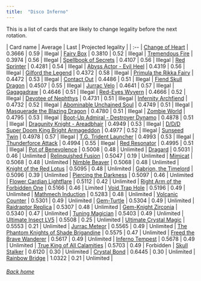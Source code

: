 ```yaml
---
title:  "Disco Inferno"
---
```


This is a list of cards that are likely to change legality before the next rotation.

| Card name | Average | Last | Projected legality |
| :-- |
[Change of Heart](https://db.ygoprodeck.com/card/?search=Change%20of%20Heart) | 0.3666 | 0.59 | Illegal |
[Fairy Box](https://db.ygoprodeck.com/card/?search=Fairy%20Box) | 0.3810 | 0.52 | Illegal |
[Tremendous Fire](https://db.ygoprodeck.com/card/?search=Tremendous%20Fire) | 0.3974 | 0.56 | Illegal |
[Spellbook of Secrets](https://db.ygoprodeck.com/card/?search=Spellbook%20of%20Secrets) | 0.4107 | 0.56 | Illegal |
[Red Sprinter](https://db.ygoprodeck.com/card/?search=Red%20Sprinter) | 0.4281 | 0.54 | Illegal |
[Abyss Actor - Evil Heel](https://db.ygoprodeck.com/card/?search=Abyss%20Actor%20-%20Evil%20Heel) | 0.4319 | 0.56 | Illegal |
[Gilford the Legend](https://db.ygoprodeck.com/card/?search=Gilford%20the%20Legend) | 0.4372 | 0.58 | Illegal |
[Primula the Rikka Fairy](https://db.ygoprodeck.com/card/?search=Primula%20the%20Rikka%20Fairy) | 0.4472 | 0.53 | Illegal |
[Contact Out](https://db.ygoprodeck.com/card/?search=Contact%20Out) | 0.4486 | 0.51 | Illegal |
[Fiend Skull Dragon](https://db.ygoprodeck.com/card/?search=Fiend%20Skull%20Dragon) | 0.4507 | 0.55 | Illegal |
[Jurrac Velo](https://db.ygoprodeck.com/card/?search=Jurrac%20Velo) | 0.4641 | 0.57 | Illegal |
[Gagagadraw](https://db.ygoprodeck.com/card/?search=Gagagadraw) | 0.4646 | 0.51 | Illegal |
[Red-Eyes Wyvern](https://db.ygoprodeck.com/card/?search=Red-Eyes%20Wyvern) | 0.4666 | 0.52 | Illegal |
[Devotee of Nephthys](https://db.ygoprodeck.com/card/?search=Devotee%20of%20Nephthys) | 0.4731 | 0.51 | Illegal |
[Infernity Archfiend](https://db.ygoprodeck.com/card/?search=Infernity%20Archfiend) | 0.4732 | 0.52 | Illegal |
[Abominable Unchained Soul](https://db.ygoprodeck.com/card/?search=Abominable%20Unchained%20Soul) | 0.4749 | 0.51 | Illegal |
[Masquerade the Blazing Dragon](https://db.ygoprodeck.com/card/?search=Masquerade%20the%20Blazing%20Dragon) | 0.4780 | 0.51 | Illegal |
[Zombie World](https://db.ygoprodeck.com/card/?search=Zombie%20World) | 0.4795 | 0.53 | Illegal |
[Boot-Up Admiral - Destroyer Dynamo](https://db.ygoprodeck.com/card/?search=Boot-Up%20Admiral%20-%20Destroyer%20Dynamo) | 0.4878 | 0.51 | Illegal |
[Dragunity Knight - Areadbhair](https://db.ygoprodeck.com/card/?search=Dragunity%20Knight%20-%20Areadbhair) | 0.4949 | 0.53 | Illegal |
[D/D/D Super Doom King Bright Armageddon](https://db.ygoprodeck.com/card/?search=D/D/D%20Super%20Doom%20King%20Bright%20Armageddon) | 0.4977 | 0.52 | Illegal |
[Sunseed Twin](https://db.ygoprodeck.com/card/?search=Sunseed%20Twin) | 0.4978 | 0.57 | Illegal |
[T.G. Trident Launcher](https://db.ygoprodeck.com/card/?search=T.G.%20Trident%20Launcher) | 0.4993 | 0.53 | Illegal |
[Thunderforce Attack](https://db.ygoprodeck.com/card/?search=Thunderforce%20Attack) | 0.4994 | 0.55 | Illegal |
[Red Resonator](https://db.ygoprodeck.com/card/?search=Red%20Resonator) | 0.4995 | 0.51 | Illegal |
[Pot of Benevolence](https://db.ygoprodeck.com/card/?search=Pot%20of%20Benevolence) | 0.5008 | 0.48 | Unlimited |
[Dragard](https://db.ygoprodeck.com/card/?search=Dragard) | 0.5031 | 0.46 | Unlimited |
[Relinquished Fusion](https://db.ygoprodeck.com/card/?search=Relinquished%20Fusion) | 0.5047 | 0.19 | Unlimited |
[Mimicat](https://db.ygoprodeck.com/card/?search=Mimicat) | 0.5068 | 0.48 | Unlimited |
[Nimble Beaver](https://db.ygoprodeck.com/card/?search=Nimble%20Beaver) | 0.5068 | 0.48 | Unlimited |
[Knight of the Red Lotus](https://db.ygoprodeck.com/card/?search=Knight%20of%20the%20Red%20Lotus) | 0.5095 | 0.48 | Unlimited |
[Gabrion, the Timelord](https://db.ygoprodeck.com/card/?search=Gabrion,%20the%20Timelord) | 0.5096 | 0.39 | Unlimited |
[Piercing the Darkness](https://db.ygoprodeck.com/card/?search=Piercing%20the%20Darkness) | 0.5097 | 0.46 | Unlimited |
[Flower Cardian Lightflare](https://db.ygoprodeck.com/card/?search=Flower%20Cardian%20Lightflare) | 0.5112 | 0.42 | Unlimited |
[Right Arm of the Forbidden One](https://db.ygoprodeck.com/card/?search=Right%20Arm%20of%20the%20Forbidden%20One) | 0.5166 | 0.46 | Limited |
[Void Trap Hole](https://db.ygoprodeck.com/card/?search=Void%20Trap%20Hole) | 0.5196 | 0.49 | Unlimited |
[Mathmech Induction](https://db.ygoprodeck.com/card/?search=Mathmech%20Induction) | 0.5283 | 0.48 | Unlimited |
[Volcanic Counter](https://db.ygoprodeck.com/card/?search=Volcanic%20Counter) | 0.5301 | 0.49 | Unlimited |
[Gem-Turtle](https://db.ygoprodeck.com/card/?search=Gem-Turtle) | 0.5304 | 0.49 | Unlimited |
[Raidraptor Replica](https://db.ygoprodeck.com/card/?search=Raidraptor%20Replica) | 0.5307 | 0.48 | Unlimited |
[Gem-Knight Zirconia](https://db.ygoprodeck.com/card/?search=Gem-Knight%20Zirconia) | 0.5340 | 0.47 | Unlimited |
[Tuning Magician](https://db.ygoprodeck.com/card/?search=Tuning%20Magician) | 0.5403 | 0.49 | Unlimited |
[Ultimate Insect LV5](https://db.ygoprodeck.com/card/?search=Ultimate%20Insect%20LV5) | 0.5508 | 0.25 | Unlimited |
[Ultimate Crystal Magic](https://db.ygoprodeck.com/card/?search=Ultimate%20Crystal%20Magic) | 0.5553 | 0.21 | Unlimited |
[Jurrac Meteor](https://db.ygoprodeck.com/card/?search=Jurrac%20Meteor) | 0.5565 | 0.49 | Unlimited |
[The Phantom Knights of Shade Brigandine](https://db.ygoprodeck.com/card/?search=The%20Phantom%20Knights%20of%20Shade%20Brigandine) | 0.5575 | 0.47 | Unlimited |
[Freed the Brave Wanderer](https://db.ygoprodeck.com/card/?search=Freed%20the%20Brave%20Wanderer) | 0.5617 | 0.49 | Unlimited |
[Inferno Tempest](https://db.ygoprodeck.com/card/?search=Inferno%20Tempest) | 0.5678 | 0.49 | Unlimited |
[True King of All Calamities](https://db.ygoprodeck.com/card/?search=True%20King%20of%20All%20Calamities) | 0.5703 | 0.49 | Forbidden |
[Skull Stalker](https://db.ygoprodeck.com/card/?search=Skull%20Stalker) | 0.6120 | 0.30 | Unlimited |
[Crystal Bond](https://db.ygoprodeck.com/card/?search=Crystal%20Bond) | 0.6445 | 0.30 | Unlimited |
[Rainbow Bridge](https://db.ygoprodeck.com/card/?search=Rainbow%20Bridge) | 1.0322 | 0.21 | Unlimited |

###### [Back home](index)